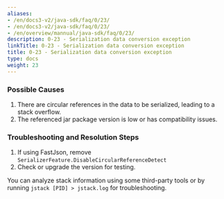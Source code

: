 ```yaml
---
aliases:
- /en/docs3-v2/java-sdk/faq/0/23/
- /en/docs3-v2/java-sdk/faq/0/23/
- /en/overview/mannual/java-sdk/faq/0/23/
description: 0-23 - Serialization data conversion exception
linkTitle: 0-23 - Serialization data conversion exception
title: 0-23 - Serialization data conversion exception
type: docs
weight: 23
---
```








### Possible Causes

1. There are circular references in the data to be serialized, leading to a stack overflow.
2. The referenced jar package version is low or has compatibility issues.

### Troubleshooting and Resolution Steps

1. If using FastJson, remove `SerializerFeature.DisableCircularReferenceDetect`
2. Check or upgrade the version for testing.

You can analyze stack information using some third-party tools or by running `jstack [PID] > jstack.log` for troubleshooting.

